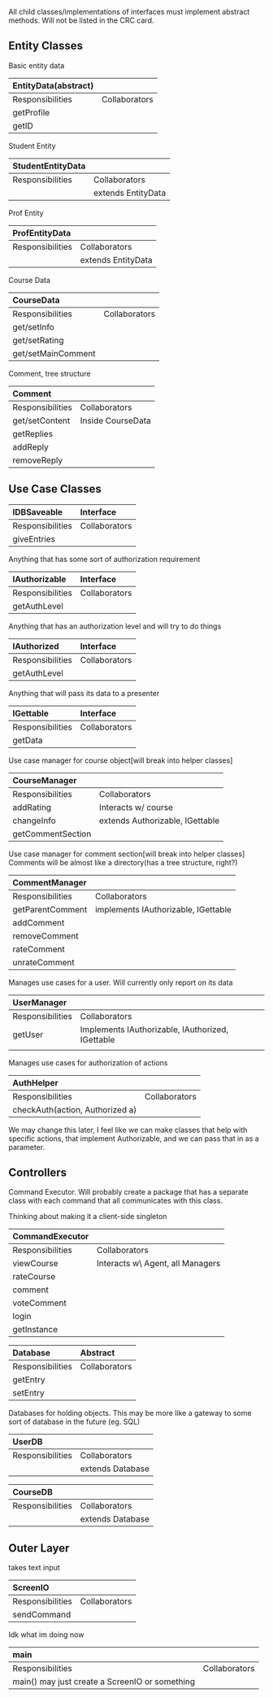 All child classes/implementations of interfaces must implement abstract methods.
Will not be listed in the CRC card.

## Entity Classes
Basic entity data

|EntityData(abstract)||
|:-------------|:--|
|Responsibilities|Collaborators|
|getProfile||
getID ||

Student Entity

|StudentEntityData||
|:-------------|:--|
|Responsibilities|Collaborators|
||extends EntityData|

Prof Entity

|ProfEntityData||
|:-------------|:--|
|Responsibilities|Collaborators|
||extends EntityData|

Course Data

|CourseData||
|:-------------|:--|
|Responsibilities|Collaborators|
|get/setInfo||
|get/setRating||
|get/setMainComment||

Comment, tree structure

|Comment||
|:-------------|:--|
|Responsibilities|Collaborators|
|get/setContent|Inside CourseData|
|getReplies||
|addReply||
|removeReply||

## Use Case Classes

|IDBSaveable|Interface|
|:-------------|:--|
|Responsibilities|Collaborators|
|giveEntries||

Anything that has some sort of authorization requirement

|IAuthorizable|Interface|
|:-------------|:--|
|Responsibilities|Collaborators|
|getAuthLevel||

Anything that has an authorization level and will try to do things

|IAuthorized|Interface|
|:-------------|:--|
|Responsibilities|Collaborators|
|getAuthLevel||

Anything that will pass its data to a presenter

|IGettable|Interface|
|:-------------|:--|
|Responsibilities|Collaborators|
|getData||

Use case manager for course object[will break into helper classes]

|CourseManager||
|:-------------|:--|
|Responsibilities|Collaborators|
|addRating|Interacts w/ course|
|changeInfo|extends Authorizable, IGettable|
|getCommentSection||

Use case manager for comment section[will break into helper classes]
Comments will be almost like a directory(has a tree structure, right?)

|CommentManager||
|:-------------|:--|
|Responsibilities|Collaborators|
|getParentComment|implements IAuthorizable, IGettable|
|addComment||
|removeComment||
|rateComment||
|unrateComment||

Manages use cases for a user. Will currently only report on its data

|UserManager||
|:-------------|:--|
|Responsibilities|Collaborators|
|getUser|Implements IAuthorizable, IAuthorized, IGettable|
|<getters for instance attrs here>||

Manages use cases for authorization of actions

|AuthHelper||
|:-------------|:--|
|Responsibilities|Collaborators|
|checkAuth(action, Authorized a)||

We may change this later, I feel like we can make classes that help with specific
actions, that implement Authorizable, and we can pass that in as a parameter.

## Controllers

Command Executor. Will probably create a package that has a separate class with each
command that all communicates with this class.

Thinking about making it a client-side singleton

|CommandExecutor||
|:-------------|:--|
|Responsibilities|Collaborators|
|viewCourse|Interacts w\ Agent, all Managers|
|rateCourse||
|comment||
|voteComment||
|login||
|getInstance||

|Database<T>|Abstract|
|:-------------|:--|
|Responsibilities|Collaborators|
|getEntry||
|setEntry||

Databases for holding objects. This may be more like a gateway to some sort of database in the future
(eg. SQL)

|UserDB||
|:-------------|:--|
|Responsibilities|Collaborators|
||extends Database<UserManager>|

|CourseDB||
|:-------------|:--|
|Responsibilities|Collaborators|
||extends Database<CourseManager>|

## Outer Layer

takes text input

|ScreenIO||
|:-------------|:--|
|Responsibilities|Collaborators|
|sendCommand||

Idk what im doing now

|main||
|:-------------|:--|
|Responsibilities|Collaborators|
|main() may just create a ScreenIO or something||